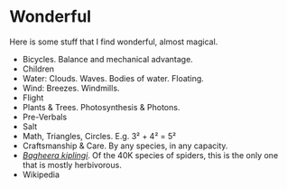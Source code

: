 # Wonderful

Here is some stuff that I find wonderful, almost magical.

- Bicycles. Balance and mechanical advantage.
- Children
- Water: Clouds. Waves. Bodies of water. Floating.
- Wind: Breezes. Windmills.
- Flight
- Plants & Trees. Photosynthesis & Photons.
- Pre-Verbals
- Salt
- Math, Triangles, Circles. E.g. 3² + 4² = 5²
- Craftsmanship & Care. By any species, in any capacity.
- [_Bagheera kiplingi_](https://en.wikipedia.org/wiki/Bagheera_kiplingi). Of the 40K species of spiders, this is the only one that is mostly herbivorous.
- Wikipedia
